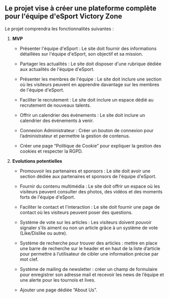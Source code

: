 ## Le projet vise à créer une plateforme complète pour l'équipe d'eSport Victory Zone

Le projet comprendra les fonctionnalités suivantes :

1. **MVP**

   - Présenter l'équipe d'eSport : Le site doit fournir des informations détaillées sur l'équipe d'eSport, son objectif et sa mission.
   
   - Partager les actualités : Le site doit disposer d'une rubrique dédiée aux actualités de l'équipe d'eSport.
   
   - Présenter les membres de l'équipe : Le site doit inclure une section où les visiteurs peuvent en apprendre davantage sur les membres de l'équipe d'eSport.
   
   - Faciliter le recrutement : Le site doit inclure un espace dédié au recrutement de nouveaux talents.
   
   - Offrir un calendrier des événements : Le site doit inclure un calendrier des événements à venir.
   
   - Connexion Administrateur : Créer un bouton de connexion pour l’administrateur et permettre la gestion de contenus.
   
   - Créer une page “Politique de Cookie” pour expliquer la gestion des cookies et respecter la RGPD.

3. **Evolutions potentielles**

   - Promouvoir les partenaires et sponsors : Le site doit avoir une section dédiée aux partenaires et sponsors de l'équipe d'eSport.
   
   - Fournir du contenu multimédia : Le site doit offrir un espace où les visiteurs peuvent consulter des photos, des vidéos et des moments forts de l'équipe d'eSport.
   
   - Faciliter le contact et l'interaction : Le site doit fournir une page de contact où les visiteurs peuvent poser des questions.
   
   - Système de vote sur les articles : Les visiteurs doivent pouvoir signaler s’ils aiment ou non un article grâce à un système de vote (Like/Dislike ou autre).
   
   - Système de recherche pour trouver des articles : mettre en place une barre de recherche sur le header et en haut de la liste d’article pour permettre à l’utilisateur de cibler une information précise par mot clef.
   
   - Système de mailing de newsletter : créer un champ de formulaire pour enregistrer son adresse mail et recevoir les news de l’équipe et une alerte pour les tournois et lives.
   
   - Ajouter une page dédiée “About Us”.